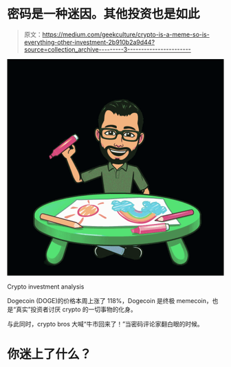 # 密码是一种迷因。其他投资也是如此

> 原文：<https://medium.com/geekculture/crypto-is-a-meme-so-is-everything-other-investment-2b910b2a9d44?source=collection_archive---------3----------------------->

![](img/cda602cde7d016acc7e65da6c5d967ea.png)

Crypto investment analysis

Dogecoin (DOGE)的价格本周上涨了 118%，Dogecoin 是终极 memecoin，也是“真实”投资者讨厌 crypto 的一切事物的化身。

与此同时，crypto bros 大喊“牛市回来了！”当密码评论家翻白眼的时候。

# 你迷上了什么？